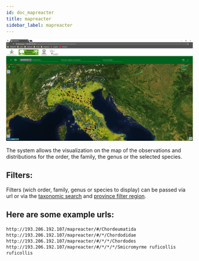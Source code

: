 ```yaml
---
id: doc_mapreacter
title: mapreacter
sidebar_label: mapreacter
---
```


![mapreacter.png](assets/mapreacter.png)

The system allows the visualization on the map of the observations and distributions for the order, the family, the genus or the selected species.

## Filters:

Filters (wich order, family, genus or species to display) can be passed via url or via the [taxonomic search](doc_search.md) and [province filter region](doc_regionprovince.md).

## Here are some example urls:

```
http://193.206.192.107/mapreacter/#/Chordeumatida
http://193.206.192.107/mapreacter/#/*/Chordodidae
http://193.206.192.107/mapreacter/#/*/*/Chordodes
http://193.206.192.107/mapreacter/#/*/*/*/Smicromyrme ruficollis ruficollis
```






